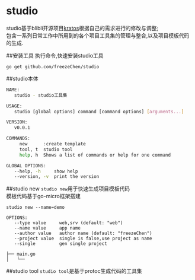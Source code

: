 # studio
studio基于blibli开源项目[kratos](https://github.com/bilibili/kratos)根据自己的需求进行的修改与调整;  
包含一系列日常工作中所用到的各个项目工具集的管理与整合,以及项目模板代码的生成.

 
##安装工具
执行命令,快速安装studio工具
```
go get github.com/freezeChen/studio
```
##studio本体
```bash
NAME:
   studio - studio工具集

USAGE:
   studio [global options] command [command options] [arguments...]

VERSION:
   v0.0.1

COMMANDS:
     new      :create template
     tool, t  studio tool
     help, h  Shows a list of commands or help for one command

GLOBAL OPTIONS:
   --help, -h     show help
   --version, -v  print the version

```

##studio new 
`studio new`用于快速生成项目模板代码  
模板代码基于go-micro框架搭建

```
studio new --name=demo

OPTIONS:
   --type value     web,srv (default: "web")
   --name value     app name
   --author value   author name (default: "freezeChen")
   --project value  single is false,use project as name
   --single         gen single project

```

```
├── main.go
│   └──

```

##studio tool
`studio tool`是基于protoc生成代码的工具集